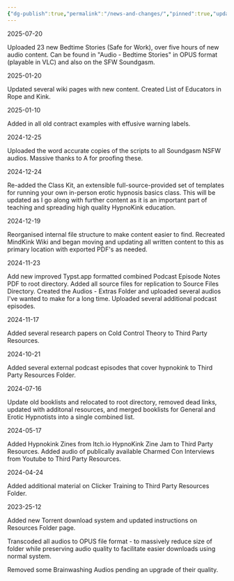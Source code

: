 ```yaml
---
{"dg-publish":true,"permalink":"/news-and-changes/","pinned":true,"updated":"2025-07-20T12:43:25.098+08:00"}
---
```



2025-07-20

Uploaded 23 new Bedtime Stories (Safe for Work), over five hours of new audio content. Can be found in "Audio - Bedtime Stories" in OPUS format (playable in VLC) and also on the SFW Soundgasm.

2025-01-20

Updated several wiki pages with new content. Created List of Educators in Rope and Kink.

2025-01-10

Added in all old contract examples with effusive warning labels.

2024-12-25

Uploaded the word accurate copies of the scripts to all Soundgasm NSFW audios. Massive thanks to A for proofing these.

2024-12-24

Re-added the Class Kit, an extensible full-source-provided set of templates for running your own in-person erotic hypnosis basics class. This will be updated as I go along with further content as it is an important part of teaching and spreading high quality HypnoKink education.

2024-12-19

Reorganised internal file structure to make content easier to find.
Recreated MindKink Wiki and began moving and updating all written content to this as primary location with exported PDF's as needed.

2024-11-23

Add new improved Typst.app formatted combined Podcast Episode Notes PDF to root directory.
Added all source files for replication to Source Files Directory.
Created the Audios - Extras Folder and uploaded several audios I've wanted to make for a long time.
Uploaded several additional podcast episodes.

2024-11-17 

Added several research papers on Cold Control Theory to Third Party Resources.

2024-10-21

Added several external podcast episodes that cover hypnokink to Third Party Resources Folder.

2024-07-16

Update old booklists and relocated to root directory, removed dead links, updated with additonal resources, and merged booklists for General and Erotic Hypnotists into a single combined list.

2024-05-17

Added Hypnokink Zines from Itch.io HypnoKink Zine Jam to Third Party Resources.
Added audio of publically available Charmed Con Interviews from Youtube to Third Party Resources.

2024-04-24

Added additional material on Clicker Training to Third Party Resources Folder.

2023-25-12

Added new Torrent download system and updated instructions on Resources Folder page.

Transcoded all audios to OPUS file format - to massively reduce size of folder while preserving audio quality to facilitate easier downloads using normal system.

Removed some Brainwashing Audios pending an upgrade of their quality.

